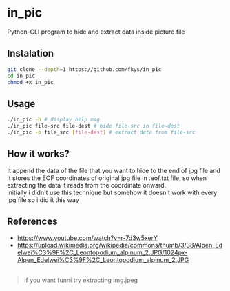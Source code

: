# in_pic
Python-CLI program to hide and extract data inside picture file  

## Instalation
```sh
git clone --depth=1 https://github.com/fkys/in_pic 
cd in_pic
chmod +x in_pic
```

## Usage
```sh
./in_pic -h # display help msg
./in_pic file-src file-dest # hide file-src in file-dest
./in_pic -o file_src [file-dest] # extract data from file-src
```

## How it works?
It append the data of the file that you want to hide to the end of jpg file and it stores the EOF coordinates of original jpg file in .eof.txt file, so when extracting the data it reads from the coordinate onward.  
initially i didn't use this technique but somehow it doesn't work with every jpg file so i did it this way

## References
- https://www.youtube.com/watch?v=r-7d3w5xerY
- https://upload.wikimedia.org/wikipedia/commons/thumb/3/38/Alpen_Edelwei%C3%9F%2C_Leontopodium_alpinum_2.JPG/1024px-Alpen_Edelwei%C3%9F%2C_Leontopodium_alpinum_2.JPG  

## 
> if you want funni try extracting img.jpeg
